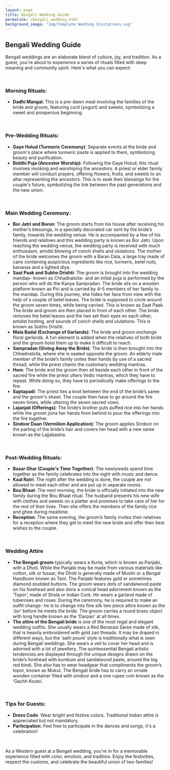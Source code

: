 ```yaml
---
layout: page
title: Bengali Wedding Guide
permalink: /bengali_wedding.html
background_image: "img/Template Wedding Invitations.svg"
---
```


## Bengali Wedding Guide

Bengali weddings are an elaborate blend of culture, joy, and tradition. As a guest, you're about to experience a series of rituals filled with deep meaning and community spirit. Here's what you can expect:

&nbsp;

### Morning Rituals:

- **Dadhi Mangal**: This is a pre-dawn meal involving the families of the bride and groom, featuring curd (yogurt) and sweets, symbolizing a sweet and prosperous beginning.

&nbsp;

### Pre-Wedding Rituals:

- **Gaye Holud (Turmeric Ceremony)**: Separate events at the bride and groom's place where turmeric paste is applied to them, symbolizing beauty and purification.
- **Biddhi Puja (Ancestor Worship)**: Following the Gaye Holud, this ritual involves invoking and worshiping the ancestors. A priest or elder family member will conduct prayers, offering flowers, fruits, and sweets to an altar representing the ancestors. This is to seek their blessings for the couple's future, symbolizing the link between the past generations and the new union.

&nbsp;

### Main Wedding Ceremony:

- **Bor Jatri and Boron**: The groom starts from his house after receiving his mother’s blessings, in a specially decorated car sent by the bride’s family, towards the wedding venue. He is accompanied by a few of his friends and relatives and this wedding party is known as Bor Jatri. Upon reaching the wedding venue, the wedding party is received with much enthusiasm, amidst blowing of conch shells and ululations. The mother of the bride welcomes the groom with a Baran Dala, a large tray made of cane containing auspicious ingredients like rice, turmeric, betel nuts, bananas and a lighted diya.
- **Saat Paak and Subho Drishti**: The groom is brought into the wedding mandap- known as Chhadnatolla- and an initial puja is performed by the person who will do the Kanya Sampradan. The bride sits on a wooden platform known as Piri and is carried by 4–5 members of her family to the mandap. During this journey, she hides her face from view with the help of a couple of betel leaves. The bride is supposed to circle around the groom seven times, while being carried. This is known as Saat Paak. The bride and groom are then placed in front of each other. The bride removes the betel leaves and the two set their eyes on each other, amidst hooting, and sounds of conch shells and ululations. This is known as Subho Drishti.
- **Mala Badal (Exchange of Garlands)**: The bride and groom exchange floral garlands. A fun element is added when the relatives of both bride and the groom hoist them up to make it difficult to reach.
- **Sampradan (Giving Away the Bride)**: The bride is then brought into the Chhadnatolla, where she is seated opposite the groom. An elderly male member of the bride’s family unites their hands by use of a sacred thread, while the priest chants the customary wedding mantras.
- **Hom**: The bride and the groom then sit beside each other in front of the sacred fire while the priest utters Vedic mantras, which they have to repeat. While doing so, they have to periodically make offerings to the fire.
- **Saptapadi**: The priest ties a knot between the end of the bride’s saree and the groom's shawl. The couple then have to go around the fire seven times, while uttering the seven sacred vows.
- **Lajanjali (Offerings)**: The bride’s brother puts puffed rice into her hands while the groom joins her hands from behind to pour the offerings into the fire together.
- **Sindoor Daan (Vermilion Application)**: The groom applies Sindoor on the parting of the bride’s hair and covers her head with a new saree known as the Lajjabastra.

&nbsp;

### Post-Wedding Rituals:

- **Basar Ghar (Couple's Time Together)**: The newlyweds spend time together as the family celebrates into the night with music and dance.
- **Kaal Ratri**: The night after the wedding is done, the couple are not allowed to meet each other and are put up in separate rooms.
- **Bou Bhaat**: The next morning, the bride is officially initiated into the new family during the Bou Bhaat ritual. The husband presents his new wife with clothes and sweets on a platter and promises to take care of her for the rest of their lives. Then she offers the members of the family rice and ghee during mealtime.
- **Reception**: The same evening, the groom’s family invites their relatives for a reception where they get to meet the new bride and offer their best wishes to the couple.

&nbsp;

### Wedding Attire

- **The Bengali groom** typically wears a Kurta, which is known as Panjabi, with a Dhoti. While the Panjabi may be made from various materials like cotton, silk or tussar, the Dhoti is generally made of Muslin or a Bengal Handloom known as Tant. The Panjabi features gold or sometimes diamond studded buttons. The groom wears dots of sandalwood paste on his forehead and also dons a conical head adornment known as the ‘Topor’, made of Shola or Indian Cork. He wears a garland made of tuberoses and roses. During the ceremony, he is required to make an outfit change- he is to change into fine silk two piece attire known as the ‘Jor’ before he meets the bride. The groom carries a round brass object with long handle known as the ‘Darpan’ at all times.
- **The attire of the Bengali bride** is one of the most regal and elegant wedding outfits. She usually wears a Red Benarasi Saree made of silk, that is heavily embroidered with gold zari threads. It may be draped in different ways, but the ‘aath poure’ style is traditionally what is seen during Bengali weddings. She wears a veil to cover her head and is adorned with a lot of jewellery. The quintessential Bengali artistic tendencies are displayed through the unique designs drawn on the bride’s forehead with kumkum and sandalwood paste, around the big red bindi. She also has to wear headgear that compliments the groom’s topor, known as Mukut. The Bengali bride has to carry an ornate wooden container filled with sindoor and a one rupee coin known as the ‘Gachh Kouto’.

&nbsp;

### Tips for Guests:

- **Dress Code**: Wear bright and festive colors. Traditional Indian attire is appreciated but not mandatory.
- **Participation**: Feel free to participate in the dances and songs, it's a celebration!

&nbsp;

As a Western guest at a Bengali wedding, you're in for a memorable experience filled with color, emotion, and tradition. Enjoy the festivities, respect the customs, and celebrate the beautiful union of two families!
